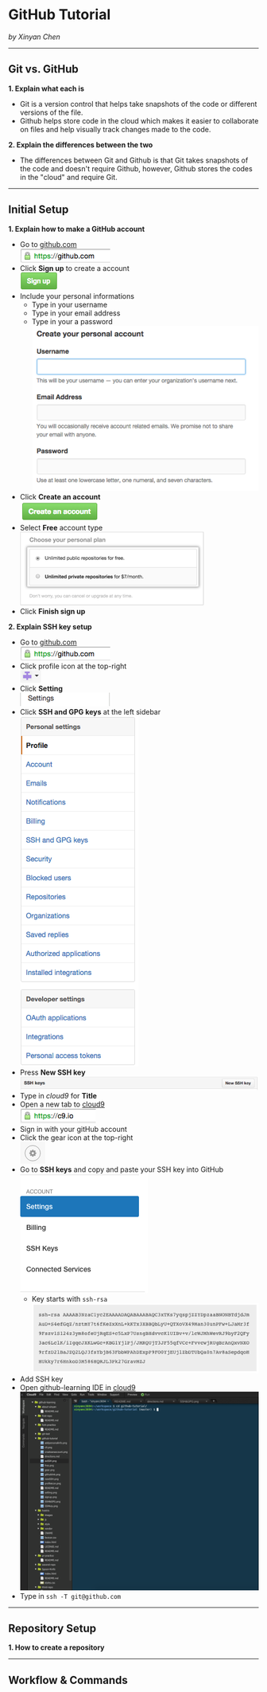 # GitHub Tutorial

_by Xinyan Chen_

---
## Git vs. GitHub
**1. Explain what each is**  
* Git is a version control that helps take snapshots of the code or different versions of the file.  
* Github helps store code in the cloud which makes it easier to collaborate on files and help visually track changes made to the code.  

**2. Explain the differences between the two**  
* The differences between Git and Github is that Git takes snapshots of the code and doesn't require Github, however, Github stores the codes in the "cloud" and require Git.  

---
## Initial Setup
**1. Explain how to make a GitHub account**  
* Go to [github.com](github.com)  
![](githublink.png)  
* Click **Sign up** to create a account  
![](signup.png)  
* Include your personal informations  
    * Type in your username  
    * Type in your email address  
    * Type in your a password  
![](addpersonalinfo.png)
* Click **Create an account**  
![](createanaccount.png)  
* Select **Free** account type  
![](free.png)  
* Click **Finish sign up**  

**2. Explain SSH key setup**
* Go to [github.com](github.com)  
![](githublink.png)  
* Click profile icon at the top-right  
![](profileicon.png)  
* Click **Setting**  
![](setting.png)  
* Click **SSH and GPG keys** at the left sidebar  
![](SSH&GPG.png)  
* Press **New SSH key**  
![](newSSH.png)  
* Type in _cloud9_ for **Title**  
* Open a new tab to [cloud9](c9.io)  
![](c9.png)  
* Sign in with your gitHub account  
* Click the gear icon at the top-right  
![](gear.png)  
* Go to **SSH keys** and copy and paste your SSH key into GitHub  
![](SSHkey.png)  
    * Key starts with `ssh-rsa`  
![](exSSH.png)  
* Add SSH key  
* Open github-learning IDE in [cloud9](c9.io)  
![](IDE.png)  
* Type in `ssh -T git@github.com`  

---
## Repository Setup
**1. How to create a repository**



---
## Workflow & Commands